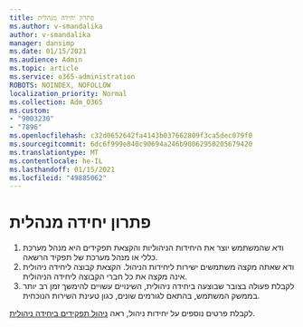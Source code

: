 ```yaml
---
title: פתרון יחידה מנהלית
ms.author: v-smandalika
author: v-smandalika
manager: dansimp
ms.date: 01/15/2021
ms.audience: Admin
ms.topic: article
ms.service: o365-administration
ROBOTS: NOINDEX, NOFOLLOW
localization_priority: Normal
ms.collection: Adm_O365
ms.custom:
- "9003230"
- "7896"
ms.openlocfilehash: c32d0652642fa4143b037662809f3ca5dec079f0
ms.sourcegitcommit: 6dc6f999e840c90694a246b90062950205679420
ms.translationtype: MT
ms.contentlocale: he-IL
ms.lasthandoff: 01/15/2021
ms.locfileid: "49885062"
---
```

# <a name="administrative-unit-solution"></a>פתרון יחידה מנהלית

1. ודא שהמשתמש יוצר את היחידות הניהוליות והקצאת תפקידים היא מנהל מערכת כללי או מנהל מערכת של תפקיד הרשאה.
2. ודא שאתה מקצה משתמשים ישירות ליחידות הניהול. הקצאת קבוצה ליחידה ניהולית אינה מקצה את כל חברי הקבוצה ליחידה הניהולית.
3. לקבלת פעולה בצובר שבוצעה ביחידה ניהולית, השינויים עשויים להימשך זמן רב יותר בממשק המשתמש, בהתאם לגורמים שונים, כגון טעינת השירות הנוכחית.

לקבלת פרטים נוספים על יחידות ניהול, ראה [ניהול תפקידים ביחידה ניהולית](https://docs.microsoft.com/azure/active-directory/roles/administrative-units).
